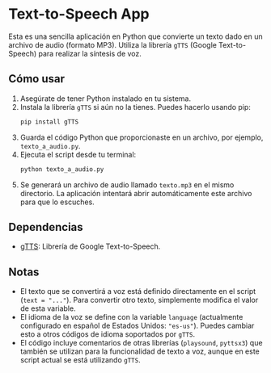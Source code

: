 # Text-to-Speech App

Esta es una sencilla aplicación en Python que convierte un texto dado en un archivo de audio (formato MP3). Utiliza la librería `gTTS` (Google Text-to-Speech) para realizar la síntesis de voz.

## Cómo usar

1.  Asegúrate de tener Python instalado en tu sistema.
2.  Instala la librería `gTTS` si aún no la tienes. Puedes hacerlo usando pip:
    ```bash
    pip install gTTS
    ```
3.  Guarda el código Python que proporcionaste en un archivo, por ejemplo, `texto_a_audio.py`.
4.  Ejecuta el script desde tu terminal:
    ```bash
    python texto_a_audio.py
    ```
5.  Se generará un archivo de audio llamado `texto.mp3` en el mismo directorio. La aplicación intentará abrir automáticamente este archivo para que lo escuches.

## Dependencias

* [gTTS](https://pypi.org/project/gTTS/): Librería de Google Text-to-Speech.

## Notas

* El texto que se convertirá a voz está definido directamente en el script (`text = "..."`). Para convertir otro texto, simplemente modifica el valor de esta variable.
* El idioma de la voz se define con la variable `language` (actualmente configurado en español de Estados Unidos: `"es-us"`). Puedes cambiar esto a otros códigos de idioma soportados por `gTTS`.
* El código incluye comentarios de otras librerías (`playsound`, `pyttsx3`) que también se utilizan para la funcionalidad de texto a voz, aunque en este script actual se está utilizando `gTTS`.
